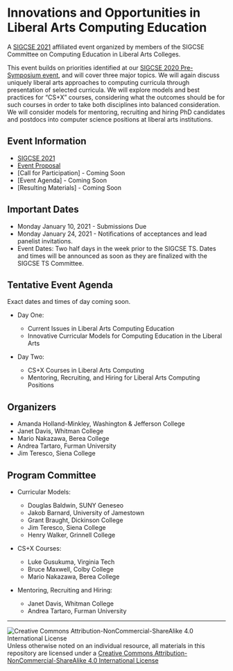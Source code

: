 # Innovations and Opportunities in Liberal Arts Computing Education

A [SIGCSE 2021](https://sigcse2021.sigcse.org) affiliated event organized by members of the SIGCSE Committee on Computing Education in Liberal Arts Colleges.

This event builds on priorities identified at our [SIGCSE 2020 Pre-Symposium event](https://computing-in-the-liberal-arts.github.io/SIGCSE2020-PreSymposium-Event/), and will cover three major topics. We will again discuss uniquely liberal arts approaches to computing curricula through presentation of selected curricula. We will explore models and best practices for “CS+X” courses, considering what the outcomes should be for such courses in order to take both disciplines into balanced consideration. We will consider models for mentoring, recruiting and hiring PhD candidates and postdocs into computer science positions at liberal arts institutions.

## Event Information

- [SIGCSE 2021](https://sigcse2021.sigcse.org)
- [Event Proposal](SIGCSE_2021_CSLA.pdf)
- [Call for Participation] - Coming Soon
- [Event Agenda] - Coming Soon
- [Resulting Materials] - Coming Soon

## Important Dates

- Monday January 10, 2021 - Submissions Due
- Monday January 24, 2021 - Notifications of acceptances and lead panelist invitations.
- Event Dates: Two half days in the week prior to the SIGCSE TS. Dates and times will be announced as soon as they are finalized with the SIGCSE TS Committee.

## Tentative Event Agenda

Exact dates and times of day coming soon.

- Day One:
  - Current Issues in Liberal Arts Computing Education
  - Innovative Curricular Models for Computing Education in the Liberal Arts

- Day Two:
  - CS+X Courses in Liberal Arts Computing
  - Mentoring, Recruiting, and Hiring for Liberal Arts Computing Positions

## Organizers
- Amanda Holland-Minkley, Washington & Jefferson College
- Janet Davis, Whitman College
- Mario Nakazawa, Berea College
- Andrea Tartaro, Furman University
- Jim Teresco, Siena College

## Program Committee

- Curricular Models:
  - Douglas Baldwin, SUNY Geneseo
  - Jakob Barnard, University of Jamestown
  - Grant Braught, Dickinson College
  - Jim Teresco, Siena College
  - Henry Walker, Grinnell College

- CS+X Courses:
  - Luke Gusukuma, Virginia Tech
  - Bruce Maxwell, Colby College
  - Mario Nakazawa, Berea College

- Mentoring, Recruiting and Hiring:
  - Janet Davis, Whitman College
  - Andrea Tartaro, Furman University

___
![Creative Commons Attribution-NonCommercial-ShareAlike 4.0 International License](https://i.creativecommons.org/l/by-nc-sa/4.0/88x31.png "Creative Commons Attribution-NonCommercial-ShareAlike 4.0 International License") Unless otherwise noted on an individual resource, all materials in this repository are licensed under a [Creative Commons Attribution-NonCommercial-ShareAlike 4.0 International License](http://creativecommons.org/licenses/by-nc-sa/4.0/)

